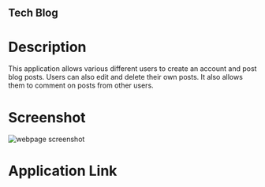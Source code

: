 ## Tech Blog

# Description

This application allows various different users to create an account and post blog posts. Users can also edit and delete their own posts. It also allows them to comment on posts from other users.

# Screenshot
![webpage screenshot](./public/images/webpage-screenshot.png)

# Application Link

